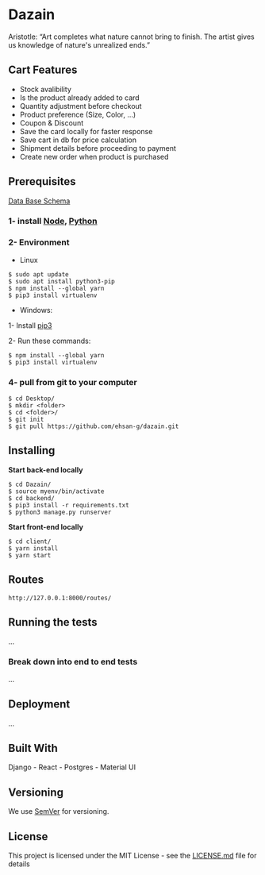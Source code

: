# Dazain
Aristotle: “Art completes what nature cannot bring to finish. The artist gives us knowledge of nature's unrealized ends.”  

## Cart Features

* Stock avalibility
* Is the product already added to card  
* Quantity adjustment before checkout
* Product preference (Size, Color, ...)
* Coupon & Discount
* Save the card locally for faster response
* Save cart in db for price calculation
* Shipment details before proceeding to payment
* Create new order when product is purchased


## Prerequisites
[Data Base Schema](https://drawsql.app/dazain/diagrams/artworks-ecommerce)


### 1- install [Node](https://nodejs.org/), [Python](https://www.python.org/downloads/)

### 2- Environment

- Linux
```
$ sudo apt update
$ sudo apt install python3-pip
$ npm install --global yarn
$ pip3 install virtualenv
```

- Windows:

1- Install [pip3](https://stackoverflow.com/questions/41501636/how-to-install-pip3-on-windows)

2- Run these commands:
```
$ npm install --global yarn
$ pip3 install virtualenv
```

### 4- pull from git to your computer
```
$ cd Desktop/
$ mkdir <folder>
$ cd <folder>/
$ git init
$ git pull https://github.com/ehsan-g/dazain.git
```


## Installing
 **Start back-end locally**
```
$ cd Dazain/
$ source myenv/bin/activate
$ cd backend/
$ pip3 install -r requirements.txt
$ python3 manage.py runserver
```
**Start front-end locally**
```
$ cd client/
$ yarn install 
$ yarn start
```

## Routes
```http://127.0.0.1:8000/routes/```

## Running the tests

...

### Break down into end to end tests

...

## Deployment

...


## Built With

Django - React - Postgres - Material UI


## Versioning

We use [SemVer](http://semver.org/) for versioning.

## License

This project is licensed under the MIT License - see the [LICENSE.md](LICENSE.md) file for details


